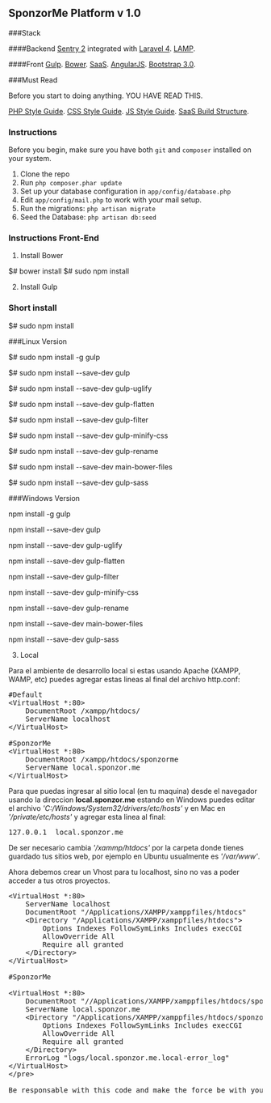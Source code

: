 ## SponzorMe Platform v 1.0

###Stack

####Backend
[Sentry 2](https://github.com/cartalyst/sentry) integrated with [Laravel 4](https://github.com/laravel/laravel/tree/develop).
[LAMP](http://en.wikipedia.org/wiki/LAMP_%28software_bundle%29).

####Front
[Gulp](http://gulpjs.com/).
[Bower](http://bower.io).
[SaaS](http://sass-lang.com).
[AngularJS](https://angularjs.org/).
[Bootstrap 3.0](http://getbootstrap.com).

###Must Read

Before you start to doing anything. YOU HAVE READ THIS.

[PHP Style Guide](https://github.com/SponzorMe/php-style-guide).
[CSS Style Guide](https://github.com/SponzorMe/css-style-guide).
[JS Style Guide](https://github.com/SponzorMe/javascript-style-guide).
[SaaS Build Structure](https://github.com/SponzorMe/sass-build-structure).



### Instructions

Before you begin, make sure you have both ```git``` and ```composer``` installed on your system.

1. Clone the repo
2. Run ```php composer.phar update```
3. Set up your database configuration in ```app/config/database.php```
4. Edit ```app/config/mail.php``` to work with your mail setup.
5. Run the migrations: ```php artisan migrate```
6. Seed the Database: ```php artisan db:seed```


### Instructions Front-End

1. Install Bower

$# bower install
$# sudo npm install

2. Install Gulp

### Short install

$# sudo npm install

###Linux Version

$# sudo npm install -g gulp

$# sudo npm install --save-dev gulp

$# sudo npm install --save-dev gulp-uglify

$# sudo npm install --save-dev gulp-flatten

$# sudo npm install --save-dev gulp-filter

$# sudo npm install --save-dev gulp-minify-css

$# sudo npm install --save-dev gulp-rename

$# sudo npm install --save-dev main-bower-files

$# sudo npm install --save-dev gulp-sass

###Windows Version

npm install -g gulp

npm install --save-dev gulp

npm install --save-dev gulp-uglify

npm install --save-dev gulp-flatten

npm install --save-dev gulp-filter

npm install --save-dev gulp-minify-css

npm install --save-dev gulp-rename

npm install --save-dev main-bower-files

npm install --save-dev gulp-sass

3. Local

Para el ambiente de desarrollo local si estas usando Apache (XAMPP, WAMP, etc) puedes agregar estas lineas al final del archivo http.conf:

<pre>
#Default
&lt;VirtualHost *:80&gt;
    DocumentRoot /xampp/htdocs/
    ServerName localhost
&lt;/VirtualHost&gt;

#SponzorMe
&lt;VirtualHost *:80&gt;
    DocumentRoot /xampp/htdocs/sponzorme
    ServerName local.sponzor.me
&lt;/VirtualHost&gt;
</pre>

Para que puedas ingresar al sitio local (en tu maquina) desde el navegador usando la direccion **local.sponzor.me** estando en Windows puedes editar el archivo *'C:/Windows/System32/drivers/etc/hosts'* y en Mac en *'/private/etc/hosts'* y agregar esta linea al final:

<pre>127.0.0.1  local.sponzor.me</pre>

De ser necesario cambia *'/xammp/htdocs'* por la carpeta donde tienes guardado tus sitios web, por ejemplo en Ubuntu usualmente es *'/var/www'*.

Ahora debemos crear un Vhost para tu localhost, sino no vas a poder acceder a tus otros proyectos.

<pre>
&lt;VirtualHost *:80&gt;
    ServerName localhost
    DocumentRoot "/Applications/XAMPP/xamppfiles/htdocs"
    &lt;Directory "/Applications/XAMPP/xamppfiles/htdocs"&gt;
        Options Indexes FollowSymLinks Includes execCGI
        AllowOverride All
        Require all granted
    &lt;/Directory&gt;
&lt;/VirtualHost&gt;

#SponzorMe

&lt;VirtualHost *:80&gt;
    DocumentRoot "//Applications/XAMPP/xamppfiles/htdocs/sponzorme/public"
    ServerName local.sponzor.me
    &lt;Directory "/Applications/XAMPP/xamppfiles/htdocs/sponzorme/public"&gt;
        Options Indexes FollowSymLinks Includes execCGI
        AllowOverride All
        Require all granted
    &lt;/Directory&gt;
    ErrorLog "logs/local.sponzor.me.local-error_log"
&lt;/VirtualHost&gt;
&lt;/pre>

Be responsable with this code and make the force be with you :)
